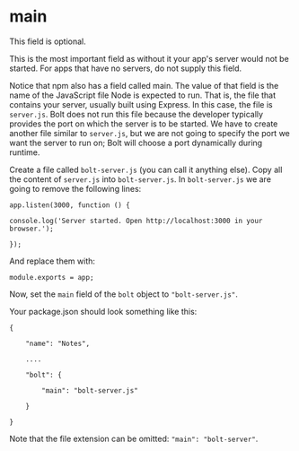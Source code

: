 # main

This field is optional.

This is the most important field as without it your app's server would not be started. For apps that have no servers, do not supply this field.

Notice that npm also has a field called main. The value of that field is the name of the JavaScript file Node is expected to run. That is, the file that contains your server, usually built using Express. In this case, the file is `server.js`. Bolt does not run this file because the developer typically provides the port on which the server is to be started. We have to create another file similar to `server.js`, but we are not going to specify the port we want the server to run on; Bolt will choose a port dynamically during runtime.

Create a file called `bolt-server.js` \(you can call it anything else\). Copy all the content of `server.js` into `bolt-server.js`. In `bolt-server.js` we are going to remove the following lines:

`app.listen(3000, function () {`

`console.log('Server started. Open http://localhost:3000 in your browser.');`

`});`

And replace them with:

`module.exports = app;`

Now, set the `main` field of the `bolt` object to `"bolt-server.js"`.

Your package.json should look something like this:

`{`

`    "name": "Notes",`

`    ....`

`    "bolt": {`

`        "main": "bolt-server.js"`

`    }`

`}`

Note that the file extension can be omitted: `"main": "bolt-server"`.

